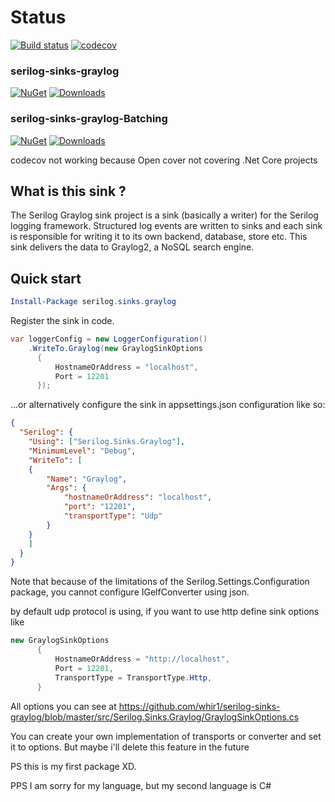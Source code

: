 # Status

[![Build status](https://ci.appveyor.com/api/projects/status/jaxp1cti0yu5boq7?svg=true)](https://ci.appveyor.com/project/whir1/serilog-sinks-graylog)
[![codecov](https://codecov.io/gh/whir1/serilog-sinks-graylog/branch/master/graph/badge.svg)](https://codecov.io/gh/whir1/serilog-sinks-graylog)

### serilog-sinks-graylog

[![NuGet](https://img.shields.io/nuget/v/serilog.sinks.graylog.svg)](https://www.nuget.org/packages/serilog.sinks.graylog/)
[![Downloads](https://img.shields.io/nuget/dt/serilog.sinks.graylog.svg)](https://www.nuget.org/packages/serilog.sinks.graylog/)

### serilog-sinks-graylog-Batching

[![NuGet](https://img.shields.io/nuget/v/serilog.sinks.graylog.batching.svg)](https://www.nuget.org/packages/Serilog.Sinks.Graylog.Batching/)
[![Downloads](https://img.shields.io/nuget/dt/serilog.sinks.graylog.batching.svg)](https://www.nuget.org/packages/Serilog.Sinks.Graylog.Batching/)

codecov not working because Open cover not covering .Net Core projects

## What is this sink ?
The Serilog Graylog sink project is a sink (basically a writer) for the Serilog logging framework. Structured log events are written to sinks and each sink is responsible for writing it to its own backend, database, store etc. This sink delivers the data to Graylog2, a NoSQL search engine.

## Quick start

```powershell
Install-Package serilog.sinks.graylog
```
Register the sink in code.
```csharp
var loggerConfig = new LoggerConfiguration()
    .WriteTo.Graylog(new GraylogSinkOptions
      {
          HostnameOrAddress = "localhost",
          Port = 12201
      });
```
...or alternatively configure the sink in appsettings.json configuration like so:

```json
{
  "Serilog": {
    "Using": ["Serilog.Sinks.Graylog"],
    "MinimumLevel": "Debug",
    "WriteTo": [
    {
        "Name": "Graylog",
        "Args": {
            "hostnameOrAddress": "localhost",
            "port": "12201",
            "transportType": "Udp"
        }
    }
    ]
  }
}
```

Note that because of the limitations of the Serilog.Settings.Configuration package, you cannot configure IGelfConverter using json. 

by default udp protocol is using, if you want to use http define sink options like 

```csharp
new GraylogSinkOptions
      {
          HostnameOrAddress = "http://localhost",
          Port = 12201,
          TransportType = TransportType.Http,
      }
```

All options you can see at https://github.com/whir1/serilog-sinks-graylog/blob/master/src/Serilog.Sinks.Graylog/GraylogSinkOptions.cs

You can create your own implementation of transports or converter and set it to options. But maybe i'll delete this feature in the future

PS this is my first package XD.

PPS I am sorry for my language, but my second language is C#
